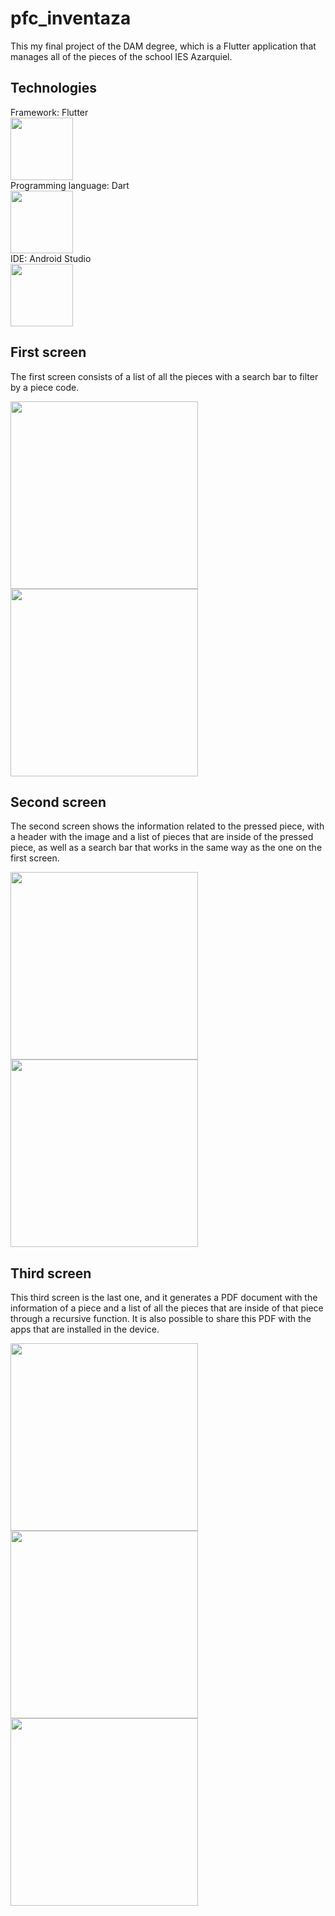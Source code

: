 # pfc_inventaza

This my final project of the DAM degree, which is a Flutter application that manages all of the pieces of the school IES Azarquiel.

## Technologies 

Framework: Flutter <br> <img src="https://web-strapi.mrmilu.com/uploads/flutter_logo_470e9f7491.png" width="100"> <br>
Programming language: Dart <br> <img src="https://upload.wikimedia.org/wikipedia/commons/c/c6/Dart_logo.png" width="100"> <br>
IDE: Android Studio <br> <img src="https://1.bp.blogspot.com/-LgTa-xDiknI/X4EflN56boI/AAAAAAAAPuk/24YyKnqiGkwRS9-_9suPKkfsAwO4wHYEgCLcBGAsYHQ/s0/image9.png" width="100">

## First screen

The first screen consists of a list of all the pieces with a search bar to filter by a piece code.

<img src="https://github.com/IvanGomez479/Inventaza/assets/137070584/842c041e-5847-4da5-9b3a-a8896fa38af8" width="300">

<img src="https://github.com/IvanGomez479/Inventaza/assets/137070584/51bd5f0d-db87-4a34-a5e1-f790367fb84a" width="300">

## Second screen

The second screen shows the information related to the pressed piece, with a header with the image and a list of pieces that are inside of the pressed piece, as well as a search bar that works in the same way as the one on the first screen.

<img src="https://github.com/IvanGomez479/Inventaza/assets/137070584/1a155cf0-914c-4ee9-a0ce-743f5fb14d0f" width="300">

<img src="https://github.com/IvanGomez479/Inventaza/assets/137070584/628e805b-c904-4733-90bf-067b25aa2c4b" width="300">

## Third screen

This third screen is the last one, and it generates a PDF document with the information of a piece and a list of all the pieces that are inside of that piece through a recursive function. It is also possible to share this PDF with the apps that are installed in the device.

<img src="https://github.com/IvanGomez479/Inventaza/assets/137070584/be069b9a-25b3-457a-b855-fecd6fcfc03b" width="300">

<img src="https://github.com/IvanGomez479/Inventaza/assets/137070584/abd1e80c-a21c-4922-a1ed-fafdd6b521a8" width="300">

<img src="https://github.com/IvanGomez479/Inventaza/assets/137070584/b849085f-fc6e-4ef6-98b8-ffeb4653596f" width="300">






